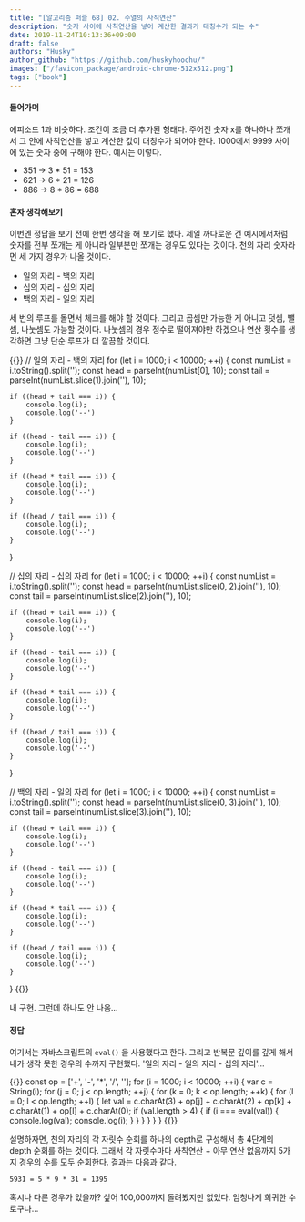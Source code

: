 ```yaml
---
title: "[알고리즘 퍼즐 68] 02. 수열의 사칙연산"
description: "숫자 사이에 사칙연산을 넣어 계산한 결과가 대칭수가 되는 수"
date: 2019-11-24T10:13:36+09:00
draft: false
authors: "Husky"
author_github: "https://github.com/huskyhoochu/"
images: ["/favicon_package/android-chrome-512x512.png"]
tags: ["book"]
---
```


#### 들어가며

에피소드 1과 비슷하다. 조건이 조금 더 추가된 형태다. 주어진 숫자 x를 하나하나 쪼개서 그 안에 사칙연산을 넣고 계산한 값이 대칭수가 되어야 한다. 1000에서 9999 사이에 있는 숫자 중에 구해야 한다. 예시는 이렇다.

- 351 -> 3 * 51 = 153
- 621 -> 6 * 21 = 126
- 886 -> 8 * 86 = 688

#### 혼자 생각해보기

이번엔 정답을 보기 전에 한번 생각을 해 보기로 했다. 제일 까다로운 건 예시에서처럼 숫자를 전부 쪼개는 게 아니라 일부분만 쪼개는 경우도 있다는 것이다. 천의 자리 숫자라면 세 가지 경우가 나올 것이다.

- 일의 자리 - 백의 자리
- 십의 자리 - 십의 자리
- 백의 자리 - 일의 자리

세 번의 루프를 돌면서 체크를 해야 할 것이다. 그리고 곱셈만 가능한 게 아니고 덧셈, 뺄셈, 나눗셈도 가능할 것이다. 나눗셈의 경우 정수로 떨어져야만 하겠으나 연산 횟수를 생각하면 그냥 단순 루프가 더 깔끔할 것이다.

{{<highlight js>}}
// 일의 자리 - 백의 자리
for (let i = 1000; i < 10000; ++i) {
    const numList = i.toString().split('');
    const head = parseInt(numList[0], 10);
    const tail = parseInt(numList.slice(1).join(''), 10); 

    if ((head + tail === i)) {
        console.log(i);
        console.log('--')
    }

    if ((head - tail === i)) {
        console.log(i);
        console.log('--')
    }

    if ((head * tail === i)) {
        console.log(i);
        console.log('--')
    }

    if ((head / tail === i)) {
        console.log(i);
        console.log('--')
    }
}

// 십의 자리 - 십의 자리
for (let i = 1000; i < 10000; ++i) {
    const numList = i.toString().split('');
    const head = parseInt(numList.slice(0, 2).join(''), 10);
    const tail = parseInt(numList.slice(2).join(''), 10); 

    if ((head + tail === i)) {
        console.log(i);
        console.log('--')
    }

    if ((head - tail === i)) {
        console.log(i);
        console.log('--')
    }

    if ((head * tail === i)) {
        console.log(i);
        console.log('--')
    }

    if ((head / tail === i)) {
        console.log(i);
        console.log('--')
    }
}

// 백의 자리 - 일의 자리
for (let i = 1000; i < 10000; ++i) {
    const numList = i.toString().split('');
    const head = parseInt(numList.slice(0, 3).join(''), 10);
    const tail = parseInt(numList.slice(3).join(''), 10); 

    if ((head + tail === i)) {
        console.log(i);
        console.log('--')
    }

    if ((head - tail === i)) {
        console.log(i);
        console.log('--')
    }

    if ((head * tail === i)) {
        console.log(i);
        console.log('--')
    }

    if ((head / tail === i)) {
        console.log(i);
        console.log('--')
    }
}
{{</highlight>}}

내 구현. 그런데 하나도 안 나옴...

#### 정답

여기서는 자바스크립트의 `eval()` 을 사용했다고 한다. 그리고 반복문 깊이를 깊게 해서 내가 생각 못한 경우의 수까지 구현했다. '일의 자리 - 일의 자리 - 십의 자리'...


{{<highlight js>}}
const op = ['+', '-', '*', '/', ''];
for (i = 1000; i < 10000; ++i) {
    var c = String(i);
    for (j = 0; j < op.length; ++j) {
        for (k = 0; k < op.length; ++k) {
            for (l = 0; l < op.length; ++l) {
                let val = c.charAt(3) + op[j] + c.charAt(2) + op[k] + 
                c.charAt(1) + op[l] + c.charAt(0);
                if (val.length > 4) {
                    if (i === eval(val)) {
                        console.log(val);
                        console.log(i);
                    }
                }
            }
        }
    }
}
{{</highlight>}}

설명하자면, 천의 자리의 각 자릿수 순회를 하나의 depth로 구성해서 총 4단계의 depth 순회를 하는 것이다. 그래서 각 자릿수마다 사칙연산 + 아무 연산 없음까지 5가지 경우의 수를 모두 순회한다. 결과는 다음과 같다.

```
5931 = 5 * 9 * 31 = 1395
```

혹시나 다른 경우가 있을까? 싶어 100,000까지 돌려봤지만 없었다. 엄청나게 희귀한 수로구나...
